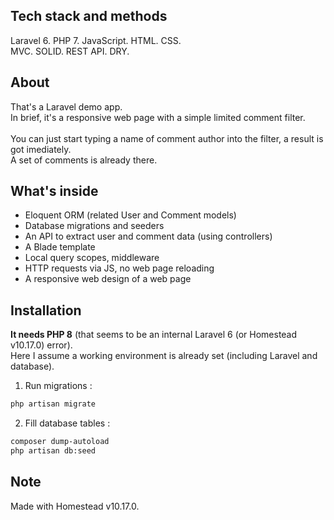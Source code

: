 ## Tech stack and methods
Laravel 6. PHP 7. JavaScript. HTML. CSS.</br>
MVC. SOLID. REST API. DRY.</br>
## About
That's a Laravel demo app.</br>
In brief, it's a responsive web page with a simple limited comment filter.</br></br>
You can just start typing a name of comment author into the filter, a result is got imediately.</br>
A set of comments is already there.</br>
## What's inside
- Eloquent ORM (related User and Comment models)
- Database migrations and seeders
- An API to extract user and comment data (using controllers)
- A Blade template
- Local query scopes, middleware
- HTTP requests via JS, no web page reloading
- A responsive web design of a web page
## Installation
**It needs PHP 8** (that seems to be an internal Laravel 6 (or Homestead v10.17.0) error).</br>
Here I assume a working environment is already set (including Laravel and database).</br>
1. Run migrations :
```sh
php artisan migrate
```
2. Fill database tables : 
```sh
composer dump-autoload
php artisan db:seed
```
## Note
Made with Homestead v10.17.0.